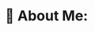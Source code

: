 # 💫 About Me:
<!DOCTYPE html>
<html lang="en">
<head>
    <meta charset="UTF-8">
    <meta name="viewport" content="width=device-width, initial-scale=1.0">
    <title>Meu Perfil</title>
    <style>
        /* Estilizando a seção "About Me" */
        .about-me {
            font-family: 'Cursive', cursive; /* Escolha uma fonte que você considere bonita */
            font-size: 24px;
            text-align: center;
            animation: bounce 2s infinite; /* Adicionando uma pequena animação de salto */
        }

        @keyframes bounce {
            0%, 20%, 50%, 80%, 100% {
                transform: translateY(0);
            }
            40% {
                transform: translateY(-30px);
            }
            60% {
                transform: translateY(-15px);
            }
        }
    </style>
</head>
<body>
    <!-- Seção "About Me" -->
    <div class="about-me">
        Atualmente estou fazendo o curso de B.T.I na UFERSA.<br>
        Procurando novos horizontes para os conhecimentos sobre tecnologia.
    </div>
</body>
</html>



# 💻 Tech Stack:
![C](https://img.shields.io/badge/c-%2300599C.svg?style=for-the-badge&logo=c&logoColor=white) ![Canva](https://img.shields.io/badge/Canva-%2300C4CC.svg?style=for-the-badge&logo=Canva&logoColor=white)
# 📊 GitHub Stats:
![](https://github-readme-stats.vercel.app/api?username=ViniciusOliver13&theme=midnight-purple&hide_border=false&include_all_commits=false&count_private=false)<br/>
![](https://github-readme-streak-stats.herokuapp.com/?user=ViniciusOliver13&theme=midnight-purple&hide_border=false)<br/>
![](https://github-readme-stats.vercel.app/api/top-langs/?username=ViniciusOliver13&theme=midnight-purple&hide_border=false&include_all_commits=false&count_private=false&layout=compact)

![GitHub Stats](https://github-readme-stats.vercel.app/api/top-langs/?username=ViniciusOliver13&layout=compact)

[![](https://visitcount.itsvg.in/api?id=ViniciusOliver13&icon=9&color=11)](https://visitcount.itsvg.in)

<!-- Proudly created with GPRM ( https://gprm.itsvg.in ) -->
